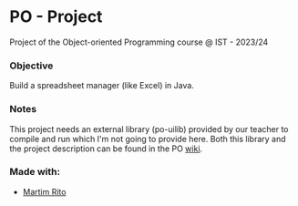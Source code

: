 # PO - Project
Project of the Object-oriented Programming course @ IST - 2023/24

### Objective
Build a spreadsheet manager (like Excel) in Java.

### Notes
This project needs an external library (po-uilib) provided by our teacher to compile and run which I'm not going to provide here.
Both this library and the project description can be found in the PO [wiki](https://web.tecnico.ulisboa.pt/~david.matos/w/pt/index.php/Programa%C3%A7%C3%A3o_com_Objectos/Projecto_de_Programa%C3%A7%C3%A3o_com_Objectos).

### Made with:
- [Martim Rito]()
